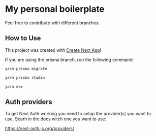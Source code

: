 # My personal boilerplate

Feel free to contribute with different branches.

## How to Use

This project was created with [Create Next App](https://github.com/vercel/next.js/tree/canary/packages/create-next-app#readme)!

If you are using the prisma branch, run the following command:

```bash
yarn prisma migrate

yarn prisma studio

yarn dev
```

## Auth providers

To get Next Auth working you need to setup the provider(s) you want to use. Searh in the docs witch one you want to use:

https://next-auth.js.org/providers/
